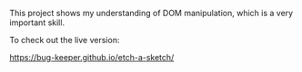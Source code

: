 This project shows my understanding of DOM manipulation, which is a very important skill.

To check out the live version:

https://bug-keeper.github.io/etch-a-sketch/
